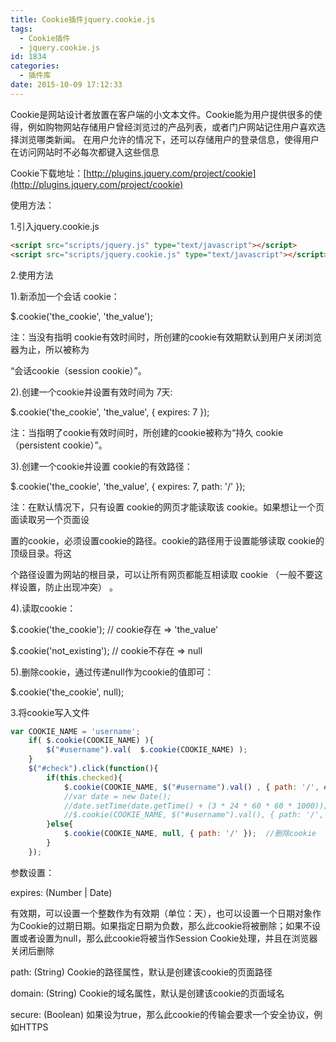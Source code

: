 ```yaml
---
title: Cookie插件jquery.cookie.js
tags:
  - Cookie插件
  - jquery.cookie.js
id: 1834
categories:
  - 插件库
date: 2015-10-09 17:12:33
---
```


Cookie是网站设计者放置在客户端的小文本文件。Cookie能为用户提供很多的使得，例如购物网站存储用户曾经浏览过的产品列表，或者门户网站记住用户喜欢选择浏览哪类新闻。 在用户允许的情况下，还可以存储用户的登录信息，使得用户在访问网站时不必每次都键入这些信息

Cookie下载地址：[http://plugins.jquery.com/project/cookie](http://plugins.jquery.com/project/cookie)

使用方法：

1.引入jquery.cookie.js
```html
<script src="scripts/jquery.js" type="text/javascript"></script>
<script src="scripts/jquery.cookie.js" type="text/javascript"></script>
```
2.使用方法

1).新添加一个会话 cookie：

$.cookie('the_cookie', 'the_value');

注：当没有指明 cookie有效时间时，所创建的cookie有效期默认到用户关闭浏览器为止，所以被称为

“会话cookie（session cookie）”。

2).创建一个cookie并设置有效时间为 7天:

$.cookie('the_cookie', 'the_value', { expires: 7 });

注：当指明了cookie有效时间时，所创建的cookie被称为“持久 cookie （persistent cookie）”。

3).创建一个cookie并设置 cookie的有效路径：

$.cookie('the_cookie', 'the_value', { expires: 7, path: '/' });

注：在默认情况下，只有设置 cookie的网页才能读取该 cookie。如果想让一个页面读取另一个页面设

置的cookie，必须设置cookie的路径。cookie的路径用于设置能够读取 cookie的顶级目录。将这

个路径设置为网站的根目录，可以让所有网页都能互相读取 cookie （一般不要这样设置，防止出现冲突） 。

4).读取cookie：

$.cookie('the_cookie'); // cookie存在 => 'the_value'

$.cookie('not_existing'); // cookie不存在 => null

5).删除cookie，通过传递null作为cookie的值即可：

$.cookie('the_cookie', null);

3.将cookie写入文件
```javascript
var COOKIE_NAME = 'username';  
    if( $.cookie(COOKIE_NAME) ){  
        $("#username").val(  $.cookie(COOKIE_NAME) );  
    }  
    $("#check").click(function(){  
        if(this.checked){  
            $.cookie(COOKIE_NAME, $("#username").val() , { path: '/', expires: 10, domain: 'jquery.com', secure: true });  
            //var date = new Date();  
            //date.setTime(date.getTime() + (3 * 24 * 60 * 60 * 1000)); //三天后的这个时候过期  
            //$.cookie(COOKIE_NAME, $("#username").val(), { path: '/', expires: date });  
        }else{  
            $.cookie(COOKIE_NAME, null, { path: '/' });  //删除cookie  
        }  
    });
```
参数设置：

expires: (Number | Date)

有效期，可以设置一个整数作为有效期（单位：天），也可以设置一个日期对象作为Cookie的过期日期。如果指定日期为负数，那么此cookie将被删除；如果不设置或者设置为null，那么此cookie将被当作Session Cookie处理，并且在浏览器关闭后删除

path: (String) Cookie的路径属性，默认是创建该cookie的页面路径

domain: (String) Cookie的域名属性，默认是创建该cookie的页面域名

secure: (Boolean) 如果设为true，那么此cookie的传输会要求一个安全协议，例如HTTPS